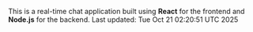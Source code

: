 This is a real-time chat application built using **React** for the frontend and **Node.js** for the backend.
Last updated: Tue Oct 21 02:20:51 UTC 2025
